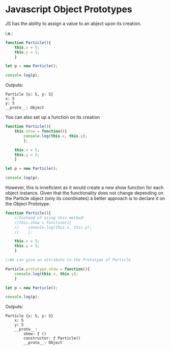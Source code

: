 # Javascript Object Prototypes

JS has the ability to assign a value to an abject upon its creation.

i.e.:
```js
function Particle(){
	this.x = 5;
	this.y = 5;
	}

let p = new Particle();

console.log(p);
```

Outputs: 
```
Particle {x: 5, y: 5}
x: 5
y: 5
__proto__: Object
```

You can also set up a function on its creation

```js
function Particle(){
	this.show = function(){
		console.log(this.x, this.y);
		};

	this.x = 5;
	this.y = 5;
	}

let p = new Particle();

console.log(p);
```

However, this is inneficient as it would create a new show function for each object instance. Given that the functionality does not change depending on the Particle object (only its coordinates) a better approach is to declare it on the Object Prototype.

```js
function Particle(){
	//Instead of using this method:
    //this.show = function(){
	//    console.log(this.x, this.y);
    //    };

    this.x = 5;
    this.y = 5;
    }

//We can give an attribute to the Prototype of Particle

Particle.prototype.show = function(){
	console.log(this.x, this.y);
	}

let p = new Particle();

console.log(p);
```

Outputs:
```
Particle {x: 5, y: 5} 
	x: 5 
	y: 5 
	__proto__: 
		show: ƒ () 
		constructor: ƒ Particle() 
		__proto__: Object
```
